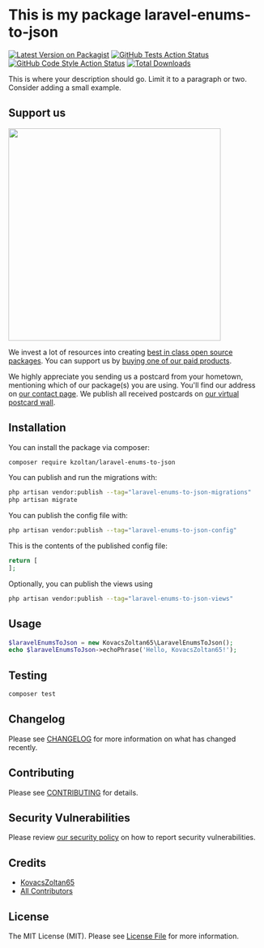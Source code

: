 # This is my package laravel-enums-to-json

[![Latest Version on Packagist](https://img.shields.io/packagist/v/kzoltan/laravel-enums-to-json.svg?style=flat-square)](https://packagist.org/packages/kzoltan/laravel-enums-to-json)
[![GitHub Tests Action Status](https://img.shields.io/github/actions/workflow/status/kzoltan/laravel-enums-to-json/run-tests.yml?branch=main&label=tests&style=flat-square)](https://github.com/kzoltan/laravel-enums-to-json/actions?query=workflow%3Arun-tests+branch%3Amain)
[![GitHub Code Style Action Status](https://img.shields.io/github/actions/workflow/status/kzoltan/laravel-enums-to-json/fix-php-code-style-issues.yml?branch=main&label=code%20style&style=flat-square)](https://github.com/kzoltan/laravel-enums-to-json/actions?query=workflow%3A"Fix+PHP+code+style+issues"+branch%3Amain)
[![Total Downloads](https://img.shields.io/packagist/dt/kzoltan/laravel-enums-to-json.svg?style=flat-square)](https://packagist.org/packages/kzoltan/laravel-enums-to-json)

This is where your description should go. Limit it to a paragraph or two. Consider adding a small example.

## Support us

[<img src="https://github-ads.s3.eu-central-1.amazonaws.com/laravel-enums-to-json.jpg?t=1" width="419px" />](https://spatie.be/github-ad-click/laravel-enums-to-json)

We invest a lot of resources into creating [best in class open source packages](https://spatie.be/open-source). You can support us by [buying one of our paid products](https://spatie.be/open-source/support-us).

We highly appreciate you sending us a postcard from your hometown, mentioning which of our package(s) you are using. You'll find our address on [our contact page](https://spatie.be/about-us). We publish all received postcards on [our virtual postcard wall](https://spatie.be/open-source/postcards).

## Installation

You can install the package via composer:

```bash
composer require kzoltan/laravel-enums-to-json
```

You can publish and run the migrations with:

```bash
php artisan vendor:publish --tag="laravel-enums-to-json-migrations"
php artisan migrate
```

You can publish the config file with:

```bash
php artisan vendor:publish --tag="laravel-enums-to-json-config"
```

This is the contents of the published config file:

```php
return [
];
```

Optionally, you can publish the views using

```bash
php artisan vendor:publish --tag="laravel-enums-to-json-views"
```

## Usage

```php
$laravelEnumsToJson = new KovacsZoltan65\LaravelEnumsToJson();
echo $laravelEnumsToJson->echoPhrase('Hello, KovacsZoltan65!');
```

## Testing

```bash
composer test
```

## Changelog

Please see [CHANGELOG](CHANGELOG.md) for more information on what has changed recently.

## Contributing

Please see [CONTRIBUTING](CONTRIBUTING.md) for details.

## Security Vulnerabilities

Please review [our security policy](../../security/policy) on how to report security vulnerabilities.

## Credits

- [KovacsZoltan65](https://github.com/kzoltan)
- [All Contributors](../../contributors)

## License

The MIT License (MIT). Please see [License File](LICENSE.md) for more information.
